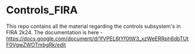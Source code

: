 # Controls_FIRA
This repo contains all the material regarding the controls subsystem's in FIRA 2k24.
The documentation is here - https://docs.google.com/document/d/1fVPEL6tYf0tW3_xzWeERRph6dbTUtF0VgwZWOTmbgRk/edit
